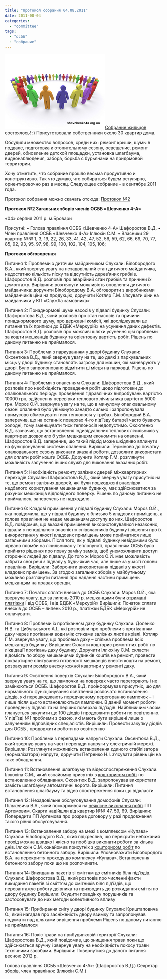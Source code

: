 ```yaml
---
title: "Протокол собрания 04.08.2011"
date: 2011-08-04
categories: 
  - "committee"
tags: 
  - "осбб"
  - "собрание"
---
```


![](/wp-content/uploads/2011/08/meeting_20110804.jpg "Собрание жильцов")[Собрание жильцов](http://shevchenko4a.brovary.org/sobranie-zhiltsov-04-08-2011/ "Собрание жильцов 04.08.2011") состоялось! :) Присутствовали собственники около 30 квартир дома.

Обсудили множество вопросов, среди них: ремонт крыши, шумы в подвале, подготовка к отопительному сезону, освещение, ремонт дверей, обновление детской площадки, установка шлагбаума, видеонаблюдения, забора, борьба с бурьянами на придомовой территории.

Хочу отметить, что собрание прошло весьма продуктивно и конструктивно. Так что думаю, что собираться будем регулярно, ориентировочно раз в месяц. Следующее собрание - в сентябре 2011 года.

Протокол собрания можно скачать отсюда: [Протокол №2](https://docs.google.com/viewer?a=v&pid=explorer&chrome=true&srcid=0BxE2NQlPHqm_ZjY4ZjVkNjMtNGQwMC00ZmIzLTg2NmEtYWIxM2VkYWFiNWE2&hl=en_GB "Протокол общего собрания жильцов (04.08.2011)")

**Протокол №2 Загальних зборів членів ОСББ «Шевченко 4-А»**<!--more-->

«04» серпня 2011 р. м.Бровари

Присутні: • Голова правління ОСББ «Шевченко 4-А» Шафоростов В.Д. • Член правління ОСББ «Шевченко 4-А» Іллюхін С.М. • Власники 29 квартир №№ 1, 3, 19, 22, 26, 33, 41, 42, 47, 52, 56, 59, 62, 66, 69, 70, 77, 85, 92, 93, 95, 97, 98, 99, 100, 102, 104, 105, 106;

**Протокол обговорення**

Питання 1: Проблеми з дитячим майданчиком Слухали: Білобородого В.А., який звернув увагу на незадовільний стан дитячого майданчика, недостатню кількість піску та відсутність дерев’яних грибків. Шафоростов В.Д. розповів про аварійний стан грибків та причини їх демонтажу. Вирішили: розглянути можливість оновлення дитячого майданчика: доручити Білобородому В.А. обговорити з виробниками майданчиків ціни на продукцію, доручити Котляр Г.М. з’ясувати ціни на майданчики у КП «Служба замовника»

Питання 2: Понаднормові шуми насосів у підвалі будинку Слухали: Шафоростова В.Д., який розповів про стан насосів та причини понаднормового шуму, про державні комісії, які досліджували це питання та їх приписи до БДБК «Меркурій» на усунення даних дефектів. Шафоростов В.Д. розповів про можливі шляхи усунення цієї проблеми за кошти мешканців будинку та орієнтовну вартість робіт. Рішень по даному питанню не приймалося.

Питання 3: Проблеми з паркуванням у дворі будинку Слухали: Оксентюка В.Д., який звернув увагу на те, що деякі з паркувальних місць у дворі будинку становлять загрозу для машин, які маневрують у дворі. Було запропоновано відмітити ці місця на парковці. Рішень по даному питанню не приймалося.

Питання 4: Проблеми з опаленням Слухали: Шафоростова В.Д., який розповів про необхідність проведення робіт щодо підготовки до опалювального періоду: проведення гідравлічних випробувань вартістю 10000 грн, здійснення перевірки теплового лічильника вартістю 5000 грн. Мороз О.Й. звернула увагу на те, що в минулому опалювальному сезоні опалення було увімкнуто занадто сильно і запропонувала примусово обмежувати тиск теплоносія у трубах. Білобородий В.А. заперечив, що на останніх поверхах 4-го під'їзду батареї часто бувають холодні, тому зменшувати тиск теплоносія недопустимо. Оксютенко В.Д. зазначив, що встановлення індивідуальних теплових лічильників у квартирах дозволило б усім мешканцям економити на опаленні. Шафоростов В.Д. заперечив, що такий підхід може шкідливо вплинути на функціонування системи опалення. Вирішили: Терміново до початку опалювального сезону виконати вказані роботи, дозволити використати для оплати робіт кошти ОСББ. Доручити Котляр Г.М. розглянути можливість залучення інших служб для виконання вказаних робіт.

Питання 5: Необхідність ремонту залізних дверей міжквартирних переходів Слухали: Шафоростова В.Д., який звернув увагу присутніх на те, що ремонт залізних дверей, які були пошкоджені внаслідок недбалого користування мешканцями будинку, має здійснюватися за рахунок мешканців відповідного поверху. Рішень по даному питанню не приймалося, заперечень не надходило.

Питання 6: Кладові приміщення у підвалі будинку Слухали: Мороз О.Й., яка повідомила, що у підвалі будинку є близько 5 кладових приміщень, а голова правління не надає мешканцям доступу до них. Шафоростов В.Д. повідомив, що вказані приміщення використовувалися незаконно, підвали є неподільною власністю співвласників будинку і рішення про їх використання у якості кладових приміщень може прийматися лише загальними зборами. Після того, як у підвалі будинку невідомими було зірвано пломби на лічильниках у теплопункті, правлінням ОСББ було прийнято рішення про повну заміну замків, щоб унеможливити доступ сторонніх людей до підвалу. До того ж Мороз О.Й. має можливість забрати свої речі з підвалу у будь-який час, але лише за участі голови правління. Вирішили: Заборонити використання підвалів у якості кладових приміщень. За згодою загальних зборів у майбутньому можливо розглянути питання про надання частини приміщень мешканцям на правах оренди.

Питання 7: Початок сплати внесків до ОСББ Слухали: Мороз О.Й., яка звернула увагу, що за липень 2010 р. мешканцями були [отримані платіжки](http://shevchenko4a.brovary.org/berem-initsiativu-v-svoi-ruki/ "Берем инициативу в свои руки") і від ОСББ, і від БДБК «Меркурій» Вирішили: Початок сплати внесків до ОСББ – липень 2010 р., платіжки БДБК «Меркурій» не оплачувати.

Питання 8: Проблеми із протіканням даху будинку Слухали: Доленко Н.В. та Цибульського А.І., які розповіли про проблеми з протіканням даху через протікання води між стиками залізних листів крівлі. Котляр Г.М. звернула увагу, що проблема даху – спільна проблема всіх мешканців будинку. Вирішили: Скласти кошторис ремонтних робіт по ліквідації протікань даху будинку. Доручити Іллюхіну С.М. скласти відомість по збору мешканцями будинків коштів на ремонт, провести поквартирне опитування готовності мешканців внести кошти на ремонт, розрахувати розмір внеску кожної квартири у ремонті даху.

Питання 9: Освітлення поверхів Слухали: Білобородого В.А., який звернув увагу на те, що лампочки на поверхах часто перегорають і не замінюються ОСББ. Шафоростов В.Д. проінформував присутніх, що для нормального функціонування освітлення розпочато встановлення діодів, які перешкоджають передчасному перегоранню лампочок – і лише після цього встановлюються лампочки. В даний момент роботи проведені у підвалі та на перших поверхах під’їздів. Найближчим часом планується закупити ще 100 діодів і продовжити роботи по освітленню. У під'їзді №1 проблеми з фазою, які мають бути вирішені лише з залученням відповідних спеціалістів. Вирішили: Провести закупку діодів для ОСББ , продовжити роботи по освітленню

Питання 10: Проблеми з перепадами напруги Слухали: Оксентюка В.Д., який звернув увагу на часті перепади напруги у електричній мережі. Вирішили: Розглянути можливість встановлення єдиного стабілізатора (нормалізатора) напруги, доручити Петренко Н.І. з’ясувати рівень цін на таке обладнання.

Питання 11: Встановлення шлагбауму та відеоспостереження Слухали: Іллюхіна С.М., який ознайомив присутніх з [кошторисом робіт](http://shevchenko4a.brovary.org/shlagbaum-videonablyudeniye/ "Шлагбаум / видеонаблюдение") по встановленню обладнання. Оксентюк В.Д. запропонував використати замість шлагбауму автоматичні ворота. Вирішили: Питання встановлення шлагбауму та відео спостереження поки що відкласти

Питання 12: Незадовільне обслуговування домофонів Слухали: Пількевича В.А., який поскаржився на [неякісне виконання робіт](http://shevchenko4a.brovary.org/ne-obslujivaniye-domofonov-artemov/ "Не-Обслуживание домофонов (ЧП Артёмов П.П.)") ПП Артемовим. Скарги надійшли від квартир №№ 47, 59, 69. Вирішили: Попередити ПП Артемова про розрив договору у разі продовження такого рівня обслуговування.

Питання 13: Встановлення забору на межі з комплексом «Купава» Слухали: Білобородого В.А., який підкреслив, що перекрити небажаний прохід можна швидко і якісно та пообіцяв виконати роботи за кілька днів. Іллюхін С.М. ознайомив присутніх з [кошторисом робіт](http://shevchenko4a.brovary.org/vybirayem-zabor/ "Выбираем забор") по встановленню бетонного забору. Вирішили: Уповноважити Білобородого В.А. на перекриття проходу до комплексу «Купава». Встановлення бетонного забору поки що не розпочинати.

Питання 14: Викидання пакетів зі сміттям до смітників біля під’їздів. Слухали: Шафоростова В.Д., який розповів про численні факти викидання пакетів зі сміттям до смітників біля під’їздів, що перевантажує роботу двірника та призводить до розкидання сміття по двору будинку Вирішили: Осудити поведінку порушників та застосовувати до них методи колективного впливу

Питання 15: Прибирання снігу у дворі будинку Слухали: Криштаповича О., який нагадав про засніженість двору взимку та запропонував подумати над шляхами вирішення проблеми Рішень по даному питанню не приймалося

Питання 16: Покіс трави на прибудинковій території Слухали: Шафоростова В.Д., який повідомив, що знищення трави поки що здійснюється вручну і звернув увагу на необхідність покосу трави технічними засобами. Вирішили: Повернутися до даного питання весною 2012 р.

Голова правління ОСББ «Шевченко 4-А»: (Шафоростов В.Д.) Секретар зборів, член правління: (Іллюхін С.М.)
